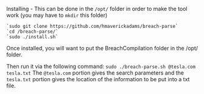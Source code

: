 Installing - This can be done in the `/opt/` folder in order to make the tool work (you may have to `mkdir` this folder)

	`sudo git clone https://github.com/hmaverickadams/breach-parse`
	`cd /breach-parse/`
	`sudo ./install.sh`

Once installed, you will want to put the BreachCompilation folder in the /opt/ folder.

Then run it via the following command:
	`sudo ./breach-parse.sh @tesla.com tesla.txt`
		The `@tesla.com` portion gives the search parameters and the `tesla.txt` portion gives the location of the information to be put into a txt file.